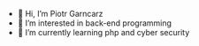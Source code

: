 - 👋 Hi, I’m Piotr Garncarz
- 👀 I’m interested in back-end programming
- 🌱 I’m currently learning php and cyber security
